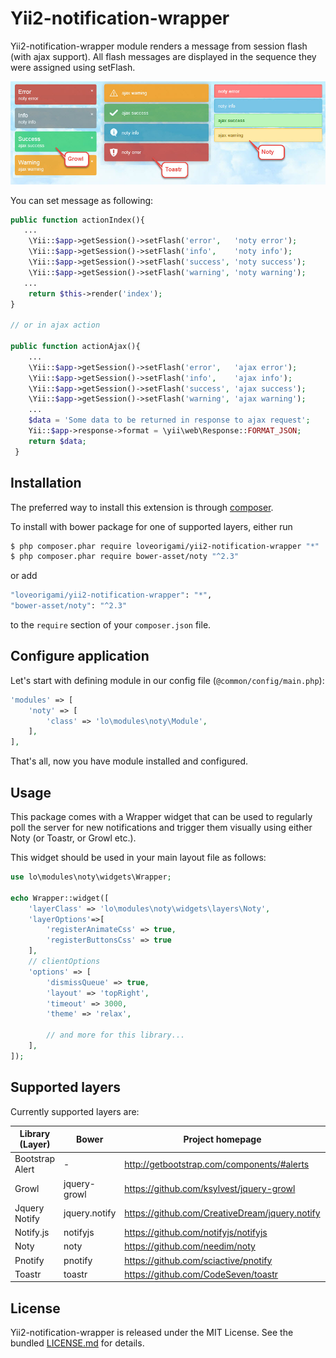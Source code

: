 # Yii2-notification-wrapper

Yii2-notification-wrapper module renders a message from session flash (with ajax support). All flash messages are displayed in the sequence they were assigned using setFlash.

!["Demo"](docs/img/noty-demo.jpg)

You can set message as following:

 ```php
public function actionIndex(){
    ...
     \Yii::$app->getSession()->setFlash('error',   'noty error');
     \Yii::$app->getSession()->setFlash('info',    'noty info');
     \Yii::$app->getSession()->setFlash('success', 'noty success');
     \Yii::$app->getSession()->setFlash('warning', 'noty warning');
    ...
     return $this->render('index');
 }

 // or in ajax action

 public function actionAjax(){
     ...
     \Yii::$app->getSession()->setFlash('error',   'ajax error');
     \Yii::$app->getSession()->setFlash('info',    'ajax info');
     \Yii::$app->getSession()->setFlash('success', 'ajax success');
     \Yii::$app->getSession()->setFlash('warning', 'ajax warning');
     ...
     $data = 'Some data to be returned in response to ajax request';
     Yii::$app->response->format = \yii\web\Response::FORMAT_JSON;
     return $data;
  }
 ```

Installation
--------
The preferred way to install this extension is through [composer](http://getcomposer.org/download/).

To install with bower package for one of supported layers, either run

```bash
$ php composer.phar require loveorigami/yii2-notification-wrapper "*"
$ php composer.phar require bower-asset/noty "^2.3"
```

or add

```bash
"loveorigami/yii2-notification-wrapper": "*",
"bower-asset/noty": "^2.3"
```

to the ```require``` section of your `composer.json` file.


Configure application
---------------------

Let's start with defining module in our config file (`@common/config/main.php`):

```php
'modules' => [
    'noty' => [
        'class' => 'lo\modules\noty\Module',
    ],
],
```
That's all, now you have module installed and configured.

Usage
-----

This package comes with a Wrapper widget that can be used to regularly poll the server for new notifications and trigger them visually using either Noty (or Toastr, or Growl etc.).

This widget should be used in your main layout file as follows:

```php
use lo\modules\noty\widgets\Wrapper;

echo Wrapper::widget([
    'layerClass' => 'lo\modules\noty\widgets\layers\Noty',
    'layerOptions'=>[
        'registerAnimateCss' => true,
        'registerButtonsCss' => true
    ],
    // clientOptions
    'options' => [
        'dismissQueue' => true,
        'layout' => 'topRight',
        'timeout' => 3000,
        'theme' => 'relax',

        // and more for this library...
    ],
]);

```

Supported layers
----------------

Currently supported layers are:

| Library (Layer) | Bower         | Project homepage                                 | Docs                          |
| --------------- | ------------- | ------------------------------------------------ | ----------------------------- |
| Bootstrap Alert | -             | http://getbootstrap.com/components/#alerts       | [read](docs/Alert.md)         |
| Growl           | jquery-growl  | https://github.com/ksylvest/jquery-growl         | [read](docs/Growl.md)         |
| Jquery Notify   | jquery.notify | https://github.com/CreativeDream/jquery.notify   | [read](docs/JqueryNotify.md)  |
| Notify.js       | notifyjs      | https://github.com/notifyjs/notifyjs             | [read](docs/Notifyjs.md)      |
| Noty            | noty          | https://github.com/needim/noty                   | [read](docs/Noty.md)          |
| Pnotify         | pnotify       | https://github.com/sciactive/pnotify             | [read](docs/Pnotify.md)       |
| Toastr          | toastr        | https://github.com/CodeSeven/toastr              | [read](docs/Toastr.md)        |


License
-------

Yii2-notification-wrapper is released under the MIT License. See the bundled [LICENSE.md](LICENSE.md)
for details.
